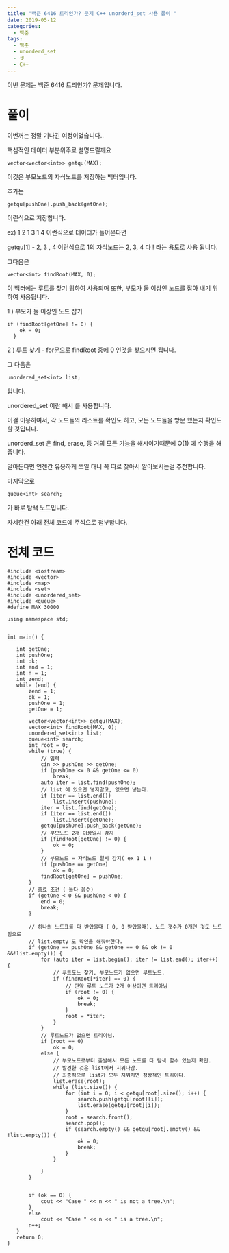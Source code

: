 ```yaml
---
title: "백준 6416 트리인가? 문제 C++ unorderd_set 사용 풀이 "
date: 2019-05-12 
categories:
  - 백준
tags: 
  - 백준
  - unorderd_set
  - 셋
  - C++
---
```

이번 문제는 백준 6416 트리인가? 문제입니다.


# 풀이 

 이번꺼는 정말 기나긴 여정이었습니다..
 
 핵심적인 데이터 부분위주로 설명드릴께요
 
 ``` 
 vector<vector<int>> getqu(MAX);
 ```
 
 이것은 부모노드의 자식노드를 저장하는 백터입니다. 
 
 추가는 
 
 ``` 
 getqu[pushOne].push_back(getOne); 
 ```
 
 이런식으로 저장합니다. 
 
 ex) 1 2 1 3 1 4 이런식으로 데이터가 들어온다면
 
  getqu[1] - 2, 3 , 4 이런식으로 1의 자식노드는 2, 3, 4 다 ! 라는 용도로 사용 됩니다.
  
  그다음은
  
  ``` 
  vector<int> findRoot(MAX, 0); 
  ```
  
  이 백터에는 루트를 찾기 위하여 사용되며 또한, 부모가 둘 이상인 노드를 잡아 내기 위하여 사용됩니다.
  
  1 ) 부모가 둘 이상인 노드 잡기
  
  ```
  if (findRoot[getOne] != 0) {
	  ok = 0;
	}
  ```
      
  2 ) 루트 찾기  -  for문으로 findRoot 중에 0 인것을 찾으시면 됩니다. 
  
  
  그 다음은
  ``` 
  unordered_set<int> list;
  ```
  입니다. 
  
  unordered_set 이란 해시 를 사용합니다. 
  
  이걸 이용하여서, 각 노드들의 리스트를 확인도 하고, 모든 노드들을 방문 했는지 확인도 할 것입니다. 
  
  unorderd_set 은 find, erase, 등 거의 모든 기능을 해시이기때문에 O(1) 에 수행을 해줍니다. 
  
  알아둔다면 언젠간 유용하게 쓰일 태니 꼭 따로 찾아서 알아보시는걸 추천합니다. 
  
 
 마지막으로
 ```
 queue<int> search;
 ```
 가 바로 탐색 노드입니다.
 
 자세한건 아래 전체 코드에 주석으로 첨부합니다.
 
 # 전체 코드
 ```
#include <iostream>
#include <vector>
#include <map>
#include <set>
#include <unordered_set>
#include <queue>
#define MAX 30000

using namespace std;


int main() {

	int getOne;
	int pushOne;
	int ok;
	int end = 1;
	int n = 1;
	int zend;
	while (end) {
		zend = 1;
		ok = 1;
		pushOne = 1;
		getOne = 1;

		vector<vector<int>> getqu(MAX);
		vector<int> findRoot(MAX, 0);
		unordered_set<int> list;
		queue<int> search;
		int root = 0;
		while (true) {
			// 입력 
			cin >> pushOne >> getOne;
			if (pushOne <= 0 && getOne <= 0)
				break;
			auto iter = list.find(pushOne);
			// list 에 있으면 넣지말고, 없으면 넣는다. 
			if (iter == list.end())
				list.insert(pushOne);
			iter = list.find(getOne);
			if (iter == list.end())
				list.insert(getOne);
			getqu[pushOne].push_back(getOne);
			// 부모노드 2개 이상일시 감지
			if (findRoot[getOne] != 0) {
				ok = 0;
			}
			// 부모노드 = 자식노드 일시 감지( ex 1 1 )
			if (pushOne == getOne)
				ok = 0;
			findRoot[getOne] = pushOne;
		}
		// 종료 조건 ( 둘다 음수)
		if (getOne < 0 && pushOne < 0) {
			end = 0;
			break;
		}

		// 하나의 노드표를 다 받았을때 ( 0, 0 받았을때). 노드 갯수가 0개인 것도 노드임으로
		// list.empty 도 확인을 해줘야한다.
		if (getOne == pushOne && getOne == 0 && ok != 0 &&!list.empty()) {
			for (auto iter = list.begin(); iter != list.end(); iter++) {
				// 루트도느 찾기. 부모노드가 없으면 루트노드.
				if (findRoot[*iter] == 0) {
					// 만약 루트 노드가 2개 이상이면 트리아님
					if (root != 0) {
						ok = 0;
						break;
					}
					root = *iter;
				}
			}
			// 루트노드가 없으면 트리아님.
			if (root == 0)
				ok = 0;
			else {
				// 부모노드로부터 출발해서 모든 노드를 다 탐색 할수 있는지 확인.
				// 발견한 것은 list에서 지워나감. 
				// 최종적으로 list가 모두 지워지면 정상적인 트리이다.
				list.erase(root);
				while (list.size()) {
					for (int i = 0; i < getqu[root].size(); i++) {
						search.push(getqu[root][i]);
						list.erase(getqu[root][i]);
					}
					root = search.front();
					search.pop();
					if (search.empty() && getqu[root].empty() && !list.empty()) {
						ok = 0;
						break;
					}
				}

			}
		}


		if (ok == 0) {
			cout << "Case " << n << " is not a tree.\n";
		}
		else
			cout << "Case " << n << " is a tree.\n";
		n++;
	}
	return 0;
}
```
